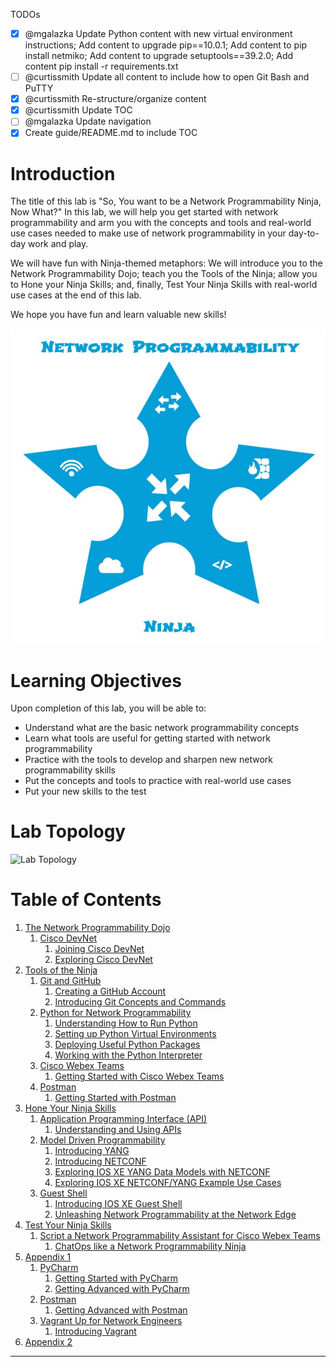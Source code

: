 
TODOs

- [x] @mgalazka Update Python content with new virtual environment instructions; Add content to upgrade pip==10.0.1;
Add content to pip install netmiko; Add content to upgrade setuptools==39.2.0;  Add content pip install -r
requirements.txt
- [ ] @curtissmith Update all content to include how to open Git Bash and PuTTY
- [x] @curtissmith Re-structure/organize content
- [x] @curtissmith Update TOC
- [ ] @mgalazka Update navigation
- [x] Create guide/README.md to include TOC

# Introduction

The title of this lab is "So, You want to be a Network Programmability Ninja, Now What?"  In this lab, we will help 
you get started with network programmability and arm you with the concepts and tools and real-world use cases needed to 
make use of network programmability in your day-to-day work and play.

We will have fun with Ninja-themed metaphors: We will introduce you to the Network Programmability Dojo; teach you 
the Tools of the Ninja; allow you to Hone your Ninja Skills; and, finally, Test Your Ninja Skills with real-world use 
cases at the end of this lab.

We hope you have fun and learn valuable new skills!

![Network Programmability Ninja Star](assets/NetworkProgrammabilityNinjaStar.jpg)

# Learning Objectives

Upon completion of this lab, you will be able to:

* Understand what are the basic network programmability concepts
* Learn what tools are useful for getting started with network programmability
* Practice with the tools to develop and sharpen new network programmability skills
* Put the concepts and tools to practice with real-world use cases
* Put your new skills to the test

# Lab Topology

![Lab Topology](assets/LTRDEV-1100-Topology.png)

# Table of Contents

1. [The Network Programmability Dojo](LTRDEV-1100-01-Dojo.md)
    1. [Cisco DevNet](LTRDEV-1100-01a-DevNet.md)
        1. [Joining Cisco DevNet](LTRDEV-1100-01b-DevNet-Ex1.md)
        2. [Exploring Cisco DevNet](LTRDEV-1100-01c-DevNet-Ex2.md)
2. [Tools of the Ninja](LTRDEV-1100-02-Tools.md)
    1. [Git and GitHub](LTRDEV-1100-02a-Git.md)
        1. [Creating a GitHub Account](LTRDEV-1100-02a-Git-Ex1.md)
        2. [Introducing Git Concepts and Commands](LTRDEV-1100-02a-Git-Ex2.md)
    3. [Python for Network Programmability](LTRDEV-1100-02b-Python.md)
        1. [Understanding How to Run Python](LTRDEV-1100-02b-Python-Ex1.md)
        2. [Setting up Python Virtual Environments](LTRDEV-1100-02b-Python-Ex2.md)
        3. [Deploying Useful Python Packages](LTRDEV-1100-02b-Python-Ex3.md)
        4. [Working with the Python Interpreter](LTRDEV-1100-02b-Python-Ex4.md)
    4. [Cisco Webex Teams](LTRDEV-1100-02c-Teams.md)
        1. [Getting Started with Cisco Webex Teams](LTRDEV-1100-02c-Teams-Ex1.md)
    5. [Postman](LTRDEV-1100-02d-Postman.md)
        1. [Getting Started with Postman](LTRDEV-1100-02d-Postman-Ex1.md)
3. [Hone Your Ninja Skills](LTRDEV-1100-03-Hone.md)
    1. [Application Programming Interface (API)](LTRDEV-1100-03a-API.md)
        1. [Understanding and Using APIs](LTRDEV-1100-03a-API-Ex1.md)
    2. [Model Driven Programmability](LTRDEV-1100-03b-NETCONF.md)
        1. [Introducing YANG](LTRDEV-1100-03b-NETCONF-Ex1.md)
        2. [Introducing NETCONF](LTRDEV-1100-03b-NETCONF-Ex2.md)
        3. [Exploring IOS XE YANG Data Models with NETCONF](LTRDEV-1100-03b-NETCONF-Ex3.md)
        4. [Exploring IOS XE NETCONF/YANG Example Use Cases](LTRDEV-1100-03b-NETCONF-Ex4.md)
    6. [Guest Shell](LTRDEV-1100-03c-GuestShell.md)
        1. [Introducing IOS XE Guest Shell](LTRDEV-1100-03c-GuestShell-Ex1.md)
        2. [Unleashing Network Programmability at the Network Edge](LTRDEV-1100-03c-GuestShell-Ex2.md)
4. [Test Your Ninja Skills](LTRDEV-1100-04-Test.md)
    1. [Script a Network Programmability Assistant for Cisco Webex Teams](LTRDEV-1100-04a-NetAssist.md)
        1. [ChatOps like a Network Programmability Ninja](LTRDEV-1100-04a-NetAssist-Ex1.md)
5. [Appendix 1](LTRDEV-1100-05-Appx1.md)
    1. [PyCharm](LTRDEV-1100-05a-PyCharm.md)
        1. [Getting Started with PyCharm](LTRDEV-1100-05a-PyCharm-Ex1.md)
        2. [Getting Advanced with PyCharm](LTRDEV-1100-05a-PyCharm-Ex2.md)
    2. [Postman](LTRDEV-1100-05b-Postman.md)
        1. [Getting Advanced with Postman](LTRDEV-1100-05b-Postman-Ex1.md)
    3. [Vagrant Up for Network Engineers](LTRDEV-1100-05c-Vagrant.md)
        1. [Introducing Vagrant](LTRDEV-1100-05c-Vagrant-Ex1.md)
6. [Appendix 2](LTRDEV-1100-06-Appx2.md)

---



